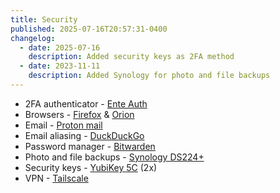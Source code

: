 ```yaml
---
title: Security
published: 2025-07-16T20:57:31-0400
changelog:
  - date: 2025-07-16
    description: Added security keys as 2FA method
  - date: 2023-11-11
    description: Added Synology for photo and file backups
---
```


- 2FA authenticator - [Ente Auth](https://ente.io/auth/)
- Browsers - [Firefox](https://www.firefox.com/en-US/) & [Orion](https://kagi.com/orion/)
- Email - [Proton mail](https://mail.proton.me)
- Email aliasing - [DuckDuckGo](https://duckduckgo.com/email)
- Password manager - [Bitwarden](https://bitwarden.com)
- Photo and file backups - [Synology DS224+](https://amzn.to/3TFYlB7)
- Security keys - [YubiKey 5C](https://amzn.to/4mjmKZB) (2x)
- VPN - [Tailscale](https://tailscale.com/)
